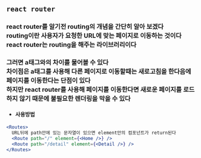 ## `react router`

### react router를 알기전 routing의 개념을 간단히 알아 보겠다<br>routing이란 사용자가 요청한 URL에 맞는 페이지로 이동하는 것이다<br>react router는 routing을 해주는 라이브러리이다

### 그러면 a태그와의 차이를 물어볼 수 있다 <br>차이점은 a태그를 사용해 다른 페이지로 이동할때는 새로고침을 한다음에 페이지를 이동한다는 단점이 있다 <br>하지만 react router를 사용해 페이지를 이동한다면 새로운 페이지를 로드하지 않기 때문에 불필요한 렌더링을 막을 수 있다

- #### 사용방법

```jsx
<Routes>
  URL뒤에 path안에 있는 문자열이 있으면 element안의 컴포넌트가 return된다
  <Route path="/" element={<Home />} />
  <Route path="/detail" element={<Detail />} />
</Routes>
```
